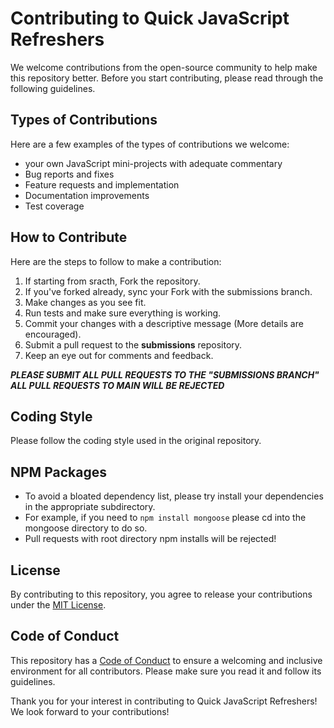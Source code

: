 # Contributing to Quick JavaScript Refreshers

We welcome contributions from the open-source community to help make this repository better. Before you start contributing, please read through the following guidelines.

## Types of Contributions

Here are a few examples of the types of contributions we welcome:

- your own JavaScript mini-projects with adequate commentary
- Bug reports and fixes
- Feature requests and implementation
- Documentation improvements
- Test coverage

## How to Contribute

Here are the steps to follow to make a contribution:

1. If starting from sracth, Fork the repository.
2. If you've forked already, sync your Fork with the submissions branch.
3. Make changes as you see fit.
4. Run tests and make sure everything is working.
5. Commit your changes with a descriptive message (More details are encouraged).
6. Submit a pull request to the **submissions** repository.
7. Keep an eye out for comments and feedback.

***PLEASE SUBMIT ALL PULL REQUESTS TO THE "SUBMISSIONS BRANCH" ALL PULL REQUESTS TO MAIN WILL BE REJECTED***

## Coding Style

Please follow the coding style used in the original repository.

## NPM Packages

- To avoid a bloated dependency list, please try install your dependencies in the appropriate subdirectory.
- For example, if you need to `npm install mongoose` please cd into the mongoose directory to do so.
- Pull requests with root directory npm installs will be rejected!

## License

By contributing to this repository, you agree to release your contributions under the [MIT License](https://opensource.org/licenses/MIT).

## Code of Conduct

This repository has a [Code of Conduct](CODE_OF_CONDUCT.md) to ensure a welcoming and inclusive environment for all contributors. Please make sure you read it and follow its guidelines.

Thank you for your interest in contributing to Quick JavaScript Refreshers! We look forward to your contributions!
